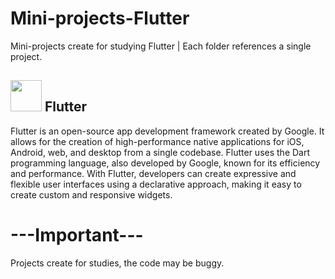 # Mini-projects-Flutter
Mini-projects create for studying  Flutter | Each folder references a single project. 

## <img src = "https://github.com/AR097/Practice-Flutter/assets/107823438/43342381-1d26-47d2-af97-e92e5f47da01" height=50/> Flutter

Flutter is an open-source app development framework created by Google. It allows for the creation of high-performance native applications for iOS, Android, web, and desktop from a single codebase. Flutter uses the Dart programming language, also developed by Google, known for its efficiency and performance. With Flutter, developers can create expressive and flexible user interfaces using a declarative approach, making it easy to create custom and responsive widgets.

# ---Important--- 
Projects create for studies, the code may be buggy.
